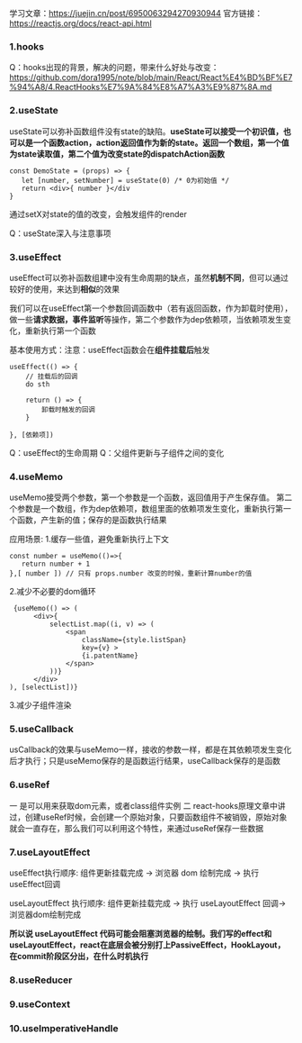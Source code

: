 学习文章：https://juejin.cn/post/6950063294270930944
官方链接：https://reactjs.org/docs/react-api.html


### 1.hooks
Q：hooks出现的背景，解决的问题，带来什么好处与改变：https://github.com/dora1995/note/blob/main/React/React%E4%BD%BF%E7%94%A8/4.ReactHooks%E7%9A%84%E8%A7%A3%E9%87%8A.md


### 2.useState
useState可以弥补函数组件没有state的缺陷。**useState可以接受一个初识值，也可以是一个函数action，action返回值作为新的state。返回一个数组，第一个值为state读取值，第二个值为改变state的dispatchAction函数**

```
const DemoState = (props) => {
   let [number, setNumber] = useState(0) /* 0为初始值 */
   return <div>{ number }</div
}
```
通过setX对state的值的改变，会触发组件的render

Q：useState深入与注意事项


### 3.useEffect

useEffect可以弥补函数组建中没有生命周期的缺点，虽然**机制不同**，但可以通过较好的使用，来达到**相似**的效果

我们可以在useEffect第一个参数回调函数中（若有返回函数，作为卸载时使用），做一些**请求数据，事件监听**等操作，第二个参数作为dep依赖项，当依赖项发生变化，重新执行第一个函数

基本使用方式：注意：useEffect函数会在**组件挂载后**触发
```
useEffect(() => {
    // 挂载后的回调
    do sth
    
    return () => {
        卸载时触发的回调
    }
    
}, [依赖项])

```

Q：useEffect的生命周期
Q：父组件更新与子组件之间的变化

### 4.useMemo
useMemo接受两个参数，第一个参数是一个函数，返回值用于产生保存值。 第二个参数是一个数组，作为dep依赖项，数组里面的依赖项发生变化，重新执行第一个函数，产生新的值；保存的是函数执行结果

应用场景:
1.缓存一些值，避免重新执行上下文
```
const number = useMemo(()=>{
   return number + 1
},[ number ]) // 只有 props.number 改变的时候，重新计算number的值
```
2.减少不必要的dom循环
```
 {useMemo(() => (
      <div>{
          selectList.map((i, v) => (
              <span
                  className={style.listSpan}
                  key={v} >
                  {i.patentName} 
              </span>
          ))}
      </div>
), [selectList])}
```
3.减少子组件渲染

### 5.useCallback
usCallback的效果与useMemo一样，接收的参数一样，都是在其依赖项发生变化后才执行；只是useMemo保存的是函数运行结果，useCallback保存的是函数

### 6.useRef
一 是可以用来获取dom元素，或者class组件实例
二 react-hooks原理文章中讲过，创建useRef时候，会创建一个原始对象，只要函数组件不被销毁，原始对象就会一直存在，那么我们可以利用这个特性，来通过useRef保存一些数据

### 7.useLayoutEffect

useEffect执行顺序: 组件更新挂载完成 -> 浏览器 dom 绘制完成 -> 执行 useEffect回调

useLayoutEffect 执行顺序: 组件更新挂载完成 -> 执行 useLayoutEffect 回调-> 浏览器dom绘制完成

**所以说 useLayoutEffect 代码可能会阻塞浏览器的绘制。我们写的effect和useLayoutEffect，react在底层会被分别打上PassiveEffect，HookLayout，在commit阶段区分出，在什么时机执行**

### 8.useReducer
### 9.useContext

### 10.useImperativeHandle


